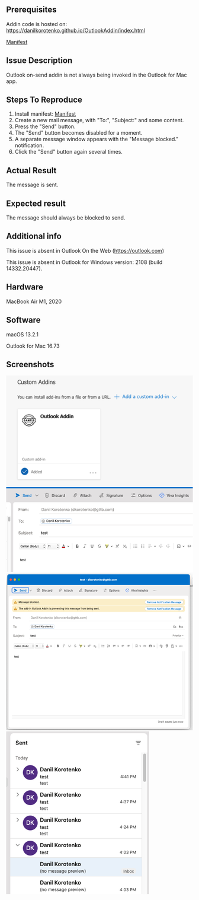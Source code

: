Prerequisites
-------------
Addin code is hosted on: https://danilkorotenko.github.io/OutlookAddin/index.html

[Manifest](/manifest.xml)

Issue Description
-----------------
Outlook on-send addin is not always being invoked in the Outlook for Mac app.

Steps To Reproduce
------------------
1. Install manifest: [Manifest](/manifest.xml)
2. Create a new mail message, with "To:", "Subject:" and some content.
3. Press the "Send" button.
4. The "Send" button becomes disabled for a moment.
5. A separate message window appears with the "Message blocked." notification.
6. Click the "Send" button again several times.

Actual Result
-------------
The message is sent.

Expected result
---------------
The message should always be blocked to send.

Additional info
---------------
This issue is absent in Outlook On the Web (https://outlook.com)

This issue is absent in Outlook for Windows version: 2108 (build 14332.20447).

Hardware
--------
MacBook Air M1, 2020

Software
--------
macOS 13.2.1

Outlook for Mac 16.73

Screenshots
-----------
![](/Screenshot3.png)
![](/Screenshot1.png)
![](/Screenshot2.png)
![](/Screenshot4.png)
